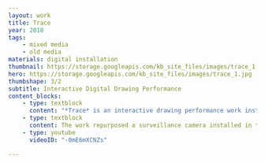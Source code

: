 ```yaml
---
layout: work
title: Trace
year: 2018
tags:
    - mixed media
    - old media
materials: digital installation
thumbnail: https://storage.googleapis.com/kb_site_files/images/trace_1.jpg
hero: https://storage.googleapis.com/kb_site_files/images/trace_1.jpg
thumbshape: 3/2
subtitle: Interactive Digital Drawing Performance
content_blocks:
    - type: textblock
      content: "*Trace* is an interactive drawing performance work installed at the National Gallery of Australia for an exhibition on performative drawing."
    - type: textblock
      content: The work repurposed a surveillance camera installed in the space to trace the movement of visitors to the exhibition. This surveillance footage, captured from above, was blurred and processed with custom software to produce an inky mark which would appear to smear across a screen installed in the space.
    - type: youtube
      videoID: "-0mE6mXCNZs"

---
```


